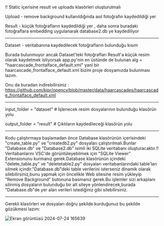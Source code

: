 !! Static içerisine result ve uploads klasörleri oluşturulmalı

Upload - remove background kullanıldığında asıl fotoğrafın kaydedildiği yer

Result - küçük fotoğrafların kaydedildiği yer , daha sonra buradaki fotoğraflara embedding uygulanarak database2.db ye kaydediliyor

----------------------------------------------------------------

Dataset - veritabanına kaydedilecek fotoğrafların bulunduğu kısım

Burada bulunmuyor ancak Dataset'teki fotoğrafları Result'a küçük resim olarak kaydetmek istiyorsak app.py'nin en üstünde de bulunan  alg = "haarcascade_frontalface_default.xml" yani bir haarcascade_frontalface_default.xml bizim proje dosyamızda bulunması lazım.

Onu da buradan indirebilirsiniz : https://github.com/kipr/opencv/blob/master/data/haarcascades/haarcascade_frontalface_default.xml

----------------------------------------------------------------

input_folder = "dataset"   # İşlenecek resim dosyalarının bulunduğu klasörün yolu

output_folder = "result"   # Çıktıların kaydedileceği klasörün yolu

----------------------------------------------------------------

Kodu çalıştırmaya başlamadan önce Database klasörünün içerisindeki "create_table.py" ve "createdb2.py" dosyaları çalıştırılmalı.Bunlar "Database.db" ve "Database2.db" isimli iki SQLite veritabanı oluşturacaktır.!! Veritabanlarını VSC'de görüntüleyebilmek için "SQLite Viewer" Extensionunu kurmanız gerek.Database klasörünün içindeki "delete_table.py" ve "deletetable2.py" dosyaları veritabanlarındaki table'ları silmek içindir."Database.db"deki table verilerini isterseniz dinamik olarak silebilirsiniz,bunu yapmak için öncelikle Web sitesine resim yükleyip "Remove Background" butonuna basmanız gerek.Bu işlemler sizi arkaplanı silinmiş dosyaların bulunduğu bir alt siteye yönlendirecek,burada "Database.db"de yer alan verileri istediğiniz gibi silebilirsiniz.

----------------------------------------------------------------

Gerekli klasörleri ve dosyaları doğru şekilde kurduğunuz bu şekilde gözükmesi lazım:


![Ekran görüntüsü 2024-07-24 165639](https://github.com/user-attachments/assets/9fe7cac2-cf57-4135-b44f-5c859fe7b7e0)






